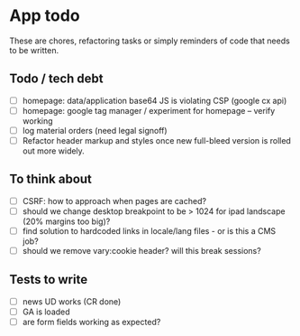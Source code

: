 # App todo
These are chores, refactoring tasks or simply reminders of code that needs to be written.

## Todo / tech debt
- [ ] homepage: data/application base64 JS is violating CSP (google cx api)
- [ ] homepage: google tag manager / experiment for homepage – verify working
- [ ] log material orders (need legal signoff)
- [ ] Refactor header markup and styles once new full-bleed version is rolled out more widely.

## To think about
- [ ] CSRF: how to approach when pages are cached?
- [ ] should we change desktop breakpoint to be > 1024 for ipad landscape (20% margins too big)?
- [ ] find solution to hardcoded links in locale/lang files - or is this a CMS job?
- [ ] should we remove vary:cookie header? will this break sessions?

## Tests to write
 - [ ] news UD works (CR done)
 - [ ] GA is loaded
 - [ ] are form fields working as expected?
